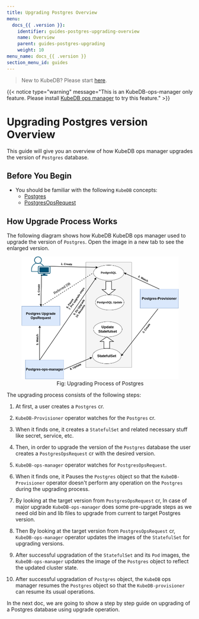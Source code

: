 ```yaml
---
title: Upgrading Postgres Overview
menu:
  docs_{{ .version }}:
    identifier: guides-postgres-upgrading-overview
    name: Overview
    parent: guides-postgres-upgrading
    weight: 10
menu_name: docs_{{ .version }}
section_menu_id: guides
---
```


> New to KubeDB? Please start [here](/docs/README.md).

{{< notice type="warning" message="This is an KubeDB-ops-manager only feature. Please install [KubeDB ops manager](/docs/setup/install/enterprise.md) to try this feature." >}}

# Upgrading Postgres version Overview

This guide will give you an overview of how KubeDB ops manager upgrades the version of `Postgres` database.

## Before You Begin

- You should be familiar with the following `KubeDB` concepts:
  - [Postgres](/docs/guides/postgres/concepts/postgres.md)
  - [PostgresOpsRequest](/docs/guides/postgres/concepts/opsrequest.md)

## How Upgrade Process Works

The following diagram shows how KubeDB KubeDB ops manager used to upgrade the version of `Postgres`. Open the image in a new tab to see the enlarged version.

<figure align="center">
  <img alt="Postgres Upgrade Flow" src="/docs/guides/postgres/upgrading/overview/images/pg-upgrading.png">
<figcaption align="center">Fig: Upgrading Process of Postgres</figcaption>
</figure>

The upgrading process consists of the following steps:

1. At first, a user creates a `Postgres` cr.

2. `KubeDB-Provisioner` operator watches for the `Postgres` cr.

3. When it finds one, it creates a `StatefulSet` and related necessary stuff like secret, service, etc.

4. Then, in order to upgrade the version of the `Postgres` database the user creates a `PostgresOpsRequest` cr with the desired version.

5. `KubeDB-ops-manager` operator watches for `PostgresOpsRequest`.

6. When it finds one, it Pauses the `Postgres` object so that the `KubeDB-Provisioner` operator doesn't perform any operation on the `Postgres` during the upgrading process.

7. By looking at the target version from `PostgresOpsRequest` cr, In case of major upgrade `KubeDB-ops-manager` does some pre-upgrade steps as we need old bin and lib files to upgrade from current to target Postgres version. 
8. Then By looking at the target version from `PostgresOpsRequest` cr, `KubeDB-ops-manager` operator updates the images of the `StatefulSet` for upgrading versions.
  

9. After successful upgradation of the `StatefulSet` and its `Pod` images, the `KubeDB-ops-manager` updates the image of the `Postgres` object to reflect the updated cluster state.

10. After successful upgradation of `Postgres` object, the `KubeDB` ops manager resumes the `Postgres` object so that the `KubeDB-provisioner` can resume its usual operations.

In the next doc, we are going to show a step by step guide on upgrading of a Postgres database using upgrade operation.